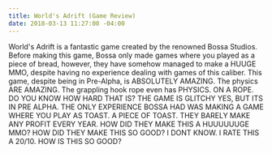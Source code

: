 ```yaml
---
title: World's Adrift (Game Review)
date: 2018-03-13 11:27:00 -04:00
---
```


World's Adrift is a fantastic game created by the renowned Bossa Studios. Before making this game, Bossa only made games where you played as a piece of bread, however, they have somehow managed to make a HUUGE MMO, despite having no experience dealing with games of this caliber. This game, despite being in Pre-Alpha, is ABSOLUTELY AMAZING. The physics ARE AMAZING. The grappling hook rope even has PHYSICS. ON A ROPE. DO YOU KNOW HOW HARD THAT IS? THE GAME IS GLITCHY YES, BUT ITS IN PRE ALPHA. THE ONLY EXPERIENCE BOSSA HAD WAS MAKING A GAME WHERE YOU PLAY AS TOAST. A PIECE OF TOAST. THEY BARELY MAKE ANY PROFIT EVERY YEAR. HOW DID THEY MAKE THIS A HUUUUUUGE MMO? HOW DID THEY MAKE THIS SO GOOD? I DONT KNOW. I RATE THIS A 20/10. HOW IS THIS SO GOOD?